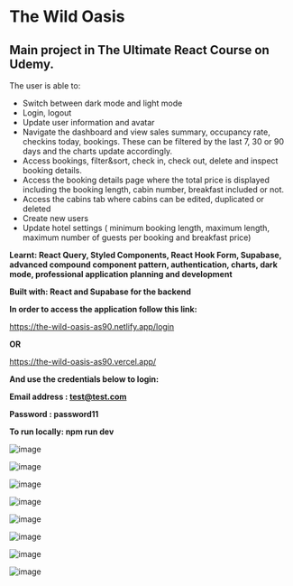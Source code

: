 # The Wild Oasis

## Main project in The Ultimate React Course on Udemy.

The user is able to:
 - Switch between dark mode and light mode
 - Login, logout
 - Update user information and avatar
 - Navigate the dashboard and view sales summary, occupancy rate, checkins today, bookings. These can be filtered by the last 7, 30 or 90 days and the charts update accordingly.
 - Access bookings, filter&sort, check in, check out, delete and inspect booking details.
 - Access the booking details page where the total price is displayed including the booking length, cabin number, breakfast included or not.
 - Access the cabins tab where cabins can be edited, duplicated or deleted
 - Create new users
 - Update hotel settings ( minimum booking length, maximum length, maximum number of guests per booking and breakfast price)

**Learnt: React Query, Styled Components, React Hook Form, Supabase, advanced compound component pattern, authentication, charts, dark mode, professional application planning and development**

**Built with: React and Supabase for the backend**

**In order to access the application follow this link:**

https://the-wild-oasis-as90.netlify.app/login

**OR**

https://the-wild-oasis-as90.vercel.app/

**And use the credentials below to login:**

**Email address : test@test.com**

**Password : password11**

**To run locally: npm run dev**

![image](https://github.com/adrians90/the-wild-oasis/assets/128593202/0679eef4-5f6f-4549-b2e9-522d3dbec657)

![image](https://github.com/adrians90/the-wild-oasis/assets/128593202/1e1487dc-cfbf-4bf4-a6b9-d8e0dd2674a7)

![image](https://github.com/adrians90/the-wild-oasis/assets/128593202/c3bf63eb-442c-4cf9-b0fa-594eca2ba2e7)

![image](https://github.com/adrians90/the-wild-oasis/assets/128593202/9de0422d-0c7a-4c97-82f8-a3025c0d9305)

![image](https://github.com/adrians90/the-wild-oasis/assets/128593202/23d5764b-3c9f-423f-ab72-4a6a28791bc0)

![image](https://github.com/adrians90/the-wild-oasis/assets/128593202/7ce64260-1985-4c18-9bf5-d3030c7060ab)

![image](https://github.com/adrians90/the-wild-oasis/assets/128593202/8c2f9863-a72f-49bc-aea8-6574d5387e26)

![image](https://github.com/adrians90/the-wild-oasis/assets/128593202/8beb2a35-55f3-413a-8d6e-894f1992d3df)









